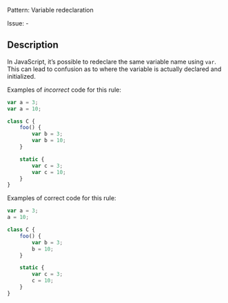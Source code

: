 Pattern: Variable redeclaration

Issue: -

## Description

In JavaScript, it’s possible to redeclare the same variable name using `var`. This can lead to confusion as to where the variable is actually declared and initialized.

Examples of *incorrect* code for this rule:

```js
var a = 3;
var a = 10;

class C {
    foo() {
        var b = 3;
        var b = 10;
    }

    static {
        var c = 3;
        var c = 10;
    }
}
```

Examples of correct code for this rule:

```js
var a = 3;
a = 10;

class C {
    foo() {
        var b = 3;
        b = 10;
    }

    static {
        var c = 3;
        c = 10;
    }
}
```